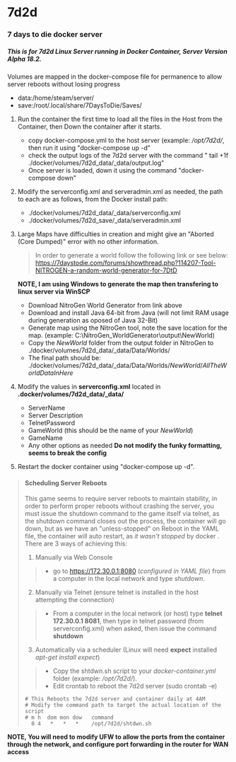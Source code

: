 # 7d2d
### 7 days to die docker server
##### This is for 7d2d Linux Server running in Docker Container, Server Version Alpha 18.2.

Volumes are mapped in the docker-compose file for permanence to allow server reboots without losing progress
- data:/home/steam/server/
- save:/root/.local/share/7DaysToDie/Saves/

1. Run the container the first time to load all the files in the Host from the Container, then Down the container after it starts.
	-  copy docker-compose.yml to the host server (example: */opt/7d2d/*, then run it using "docker-compose up -d"
	- check the output logs of the 7d2d server with the command " tail +1f ./docker/volumes/7d2d_data/_data/output.log"
	- Once server is loaded, down it using the command "docker-compose down"
2. Modify the serverconfig.xml and serveradmin.xml as needed, the path to each are as follows, from the Docker install path:
	- ./docker/volumes/7d2d_data/_data/serverconfig.xml
	- ./docker/volumes/7d2d_save/_data/serveradmin.xml
3. Large Maps have difficulties in creation and might give an "Aborted (Core Dumped)" error with no other information.
	>In order to generate a world follow the following link or see below:
	https://7daystodie.com/forums/showthread.php?114207-Tool-NITROGEN-a-random-world-generator-for-7DtD

	**NOTE, I am using Windows to generate the map then transfering to linux server via WinSCP**

	- Download NitroGen World Generator from link above
	- Download and install Java 64-bit from Java (will not limit RAM usage during generation as oposed of Java 32-Bit)
	- Generate map using the NitroGen tool, note the save location for the map. 
	   (example: C:\NitroGen_WorldGenerator\output\NewWorld)
	- Copy the *NewWorld* folder from the output folder in NitroGen to 
	./docker/volumes/7d2d_data/_data/Data/Worlds/
	- The final path should be:
		./docker/volumes/7d2d_data/_data/Data/Worlds/*NewWorld*/*AllTheWorldDataInHere*

4. Modify the values in **serverconfig.xml**  located in **.docker/volumes/7d2d_data/_data/**
	- ServerName  
	- Server Description
	- TelnetPassword
	- GameWorld (this should be the name of your *NewWorld*)
	- GameName
	- Any other options as needed
	**Do not modify the funky formatting, seems to break the config**
5.  Restart the docker container using "docker-compose up -d".

> #### Scheduling Server Reboots
> This game seems to require server reboots to maintain stability, in order to perform proper reboots without crashing the server, you must issue the shutdown command to the game itself via telnet, as the shutdown command closes out the process, the container will go down, but as we have an "unless-stopped" on Reboot in the YAML file, the container will auto restart, as *it wasn't stopped* by docker . There are 3 ways of achieving this:
>  1. Manually via Web Console
>>    - go to https://172.30.0.1:8080 (*configured in YAML file*) from a computer in the local network and type *shutdown*.
>  2. Manually via Telnet (ensure telnet is installed in the host attempting the connection)
>>    - From a computer in the local network (or host) type **telnet 172.30.0.1 8081**, then type in telnet password (from serverconfig.xml) when asked, then issue the command **shutdown**
>  3. Automatically via a scheduler (Linux will need **expect** installed *apt-get install expect*) 
>>    - Copy the shtdwn.sh script to your *docker-container.yml* folder (example: */opt/7d2d/*).
>>    - Edit crontab to reboot the 7d2d server (sudo crontab -e)
>~~~~
> # This Reboots the 7d2d server and container daily at 4AM
> # Modify the command path to target the actual location of the script
> # m h  dom mon dow   command
>   0 4   *   *   *    /opt/7d2d/shtdwn.sh
>~~~~

**NOTE, You will need to modify UFW to allow the ports from the container through the network, and configure port forwarding in the router for WAN access**


